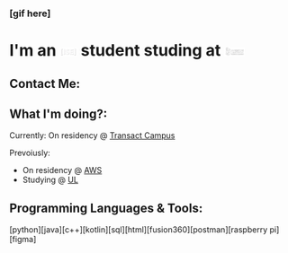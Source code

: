 ### [gif here]
# I'm an [<img src="./images/ise.PNG" width="6%" >](https://software-engineering.ie/) student studing at [<img src="./images/ul.PNG" width="7%" >](https://www.ul.ie/) 

## Contact Me:

## What I'm doing?:
Currently: On residency @ [Transact Campus](https://transactcampus.com/)

Prevoiusly: 
- On residency @ [AWS](https://aws.amazon.com/)
- Studying @ [UL](https://www.ul.ie/) 

## Programming Languages & Tools:
[python][java][c++][kotlin][sql][html][fusion360][postman][raspberry pi][figma]
<!--
**Derv6464/Derv6464** is a ✨ _special_ ✨ repository because its `README.md` (this file) appears on your GitHub profile.

Here are some ideas to get you started:

- 🔭 I’m currently working on ...
- 🌱 I’m currently learning ...
- 👯 I’m looking to collaborate on ...
- 🤔 I’m looking for help with ...
- 💬 Ask me about ...
- 📫 How to reach me: ...
- 😄 Pronouns: ...
- ⚡ Fun fact: ...
-->
